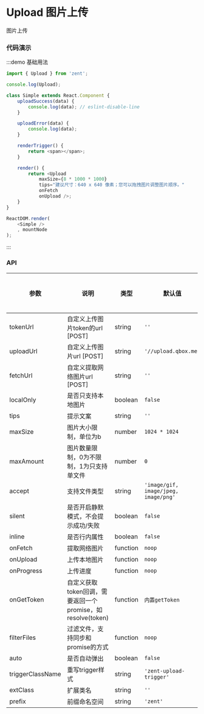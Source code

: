 # Upload 图片上传

图片上传

### 代码演示

:::demo 基础用法
```js
import { Upload } from 'zent';

console.log(Upload);

class Simple extends React.Component {
    uploadSuccess(data) {
        console.log(data); // eslint-disable-line
    }

    uploadError(data) {
        console.log(data);
    }

    renderTrigger() {
        return <span></span>;
    }

    render() {
        return <Upload
            maxSize={8 * 1000 * 1000}
            tips="建议尺寸：640 x 640 像素；您可以拖拽图片调整图片顺序。"
            onFetch
            onUpload />;
    }
}

ReactDOM.render(
    <Simple />
    , mountNode
);

```
:::

### API

| 参数 | 说明 | 类型 | 默认值 | 是否必填 |
|------|------|------|--------|--------|
| tokenUrl | 自定义上传图片token的url [POST] | string | `''` | 是 |
| uploadUrl | 自定义上传图片url [POST] | string | `'//upload.qbox.me'` | 否 |
| fetchUrl | 自定义提取网络图片url [POST] | string | `''` | 否 |
| localOnly | 是否只支持本地图片 | boolean | `false` | 否 |
| tips | 提示文案 | string | `''` | 否 |
| maxSize | 图片大小限制，单位为b | number | `1024 * 1024` | 否 |
| maxAmount | 图片数量限制，0为不限制，1为只支持单文件 | number | `0` | 否 |
| accept | 支持文件类型 | string | `'image/gif, image/jpeg, image/png'` | 否 |
| silent | 是否开启静默模式，不会提示成功/失败 | boolean | `false` | 否 |
| inline | 是否行内属性 | boolean | `false` | 否 |
| onFetch | 提取网络图片 | function | `noop` | 否 |
| onUpload | 上传本地图片 | function | `noop` | 否 |
| onProgress | 上传进度 | function | `noop` | 否 |
| onGetToken | 自定义获取token回调，需要返回一个promise，如 resolve(token) | function | `内置getToken` | 否 |
| filterFiles | 过滤文件，支持同步和promise的方式 | function | `noop` | 否 |
| auto | 是否自动弹出 | boolean | `false` | 否 |
| triggerClassName | 重写trigger样式 | string | `'zent-upload-trigger'` | 否 |
| extClass | 扩展类名 | string | `''` | 否 |
| prefix | 前缀命名空间 | string | `'zent'` | 否 |